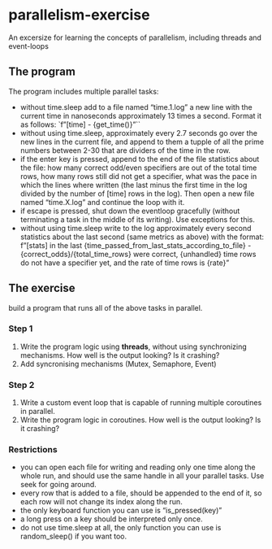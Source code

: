 # parallelism-exercise
An excersize for learning the concepts of parallelism, including threads and event-loops


## The program
The program includes multiple parallel tasks:
* without time.sleep add to a file named “time.1.log” a new line with the current time in nanoseconds approximately 13 times a second. Format it as follows: `f”[time] - {get_time()}”``
* ⁠without using time.sleep, approximately every 2.7 seconds go over the new lines in the current file, and append to them a tupple of all the prime numbers between 2-30 that are dividers of the time in the row.
* ⁠if the enter key is pressed, append to the end of the file statistics about the file: how many correct odd/even specifiers are out of the total time rows, how many rows still did not get a specifier, what was the pace in which the lines where written (the last minus the first time in the log divided by the number of [time] rows in the log). Then open a new file named “time.X.log” and continue the loop with it.
* ⁠if escape is pressed, shut down the eventloop gracefully (without terminating a task in the middle of its writing). Use exceptions for this.
* ⁠without using time.sleep write to the log approximately every second statistics about the last second (same metrics as above) with the format: f”[stats] in the last {time_passed_from_last_stats_according_to_file} - {correct_odds}/{total_time_rows} were correct, {unhandled} time rows do not have a specifier yet, and the rate of time rows is {rate}”

## The exercise

build a program that runs all of the above tasks in parallel.

### Step 1

1. Write the program logic using **threads**, without using synchronizing mechanisms. How well is the output looking? Is it crashing?
1. Add syncronising mechanisms (Mutex, Semaphore, Event)

### Step 2

1. Write a custom event loop that is capable of running multiple coroutines in parallel.
1. Write the program logic in coroutines. How well is the output looking? Is it crashing?

### Restrictions
- you can open each file for writing and reading only one time along the whole run, and should use the same handle in all your parallel tasks. Use seek for going around.
- ⁠every row that is added to a file, should be appended to the end of it, so each row will not change its index along the run.
- ⁠the only keyboard function you can use is “is_pressed(key)”
- ⁠a long press on a key should be interpreted only once.
- ⁠do not use time.sleep at all, the only function you can use is random_sleep() if you want too.